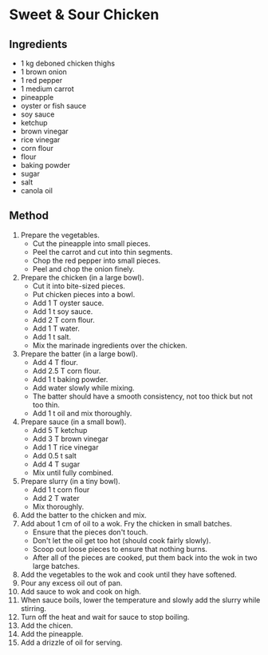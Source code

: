 # Sweet & Sour Chicken

<!-- Based on https://www.madewithlau.com/recipes/sweet-and-sour-chicken. -->

## Ingredients

- 1 kg deboned chicken thighs
- 1 brown onion
- 1 red pepper
- 1 medium carrot
- pineapple
- oyster or fish sauce
- soy sauce
- ketchup
- brown vinegar
- rice vinegar
- corn flour
- flour
- baking powder
- sugar
- salt
- canola oil


## Method

1. Prepare the vegetables.
    - Cut the pineapple into small pieces.
    - Peel the carrot and cut into thin segments.
    - Chop the red pepper into small pieces.
    - Peel and chop the onion finely.
2. Prepare the chicken (in a large bowl).
    - Cut it into bite-sized pieces.
    - Put chicken pieces into a bowl.
    - Add 1 T oyster sauce.
    - Add 1 t soy sauce.
    - Add 2 T corn flour.
    - Add 1 T water.
    - Add 1 t salt.
    - Mix the marinade ingredients over the chicken.
3. Prepare the batter (in a large bowl).
    - Add 4 T flour.
    - Add 2.5 T corn flour.
    - Add 1 t baking powder.
    - Add water slowly while mixing.
    - The batter should have a smooth consistency, not too thick but not too thin.
    - Add 1 t oil and mix thoroughly.
4. Prepare sauce (in a small bowl).
    - Add 5 T ketchup
    - Add 3 T brown vinegar
    - Add 1 T rice vinegar
    - Add 0.5 t salt
    - Add 4 T sugar
    - Mix until fully combined.
5. Prepare slurry (in a tiny bowl).
    - Add 1 t corn flour
    - Add 2 T water
    - Mix thoroughly.
6. Add the batter to the chicken and mix.
7. Add about 1 cm of oil to a wok. Fry the chicken in small batches.
    - Ensure that the pieces don't touch.
    - Don't let the oil get too hot (should cook fairly slowly).
    - Scoop out loose pieces to ensure that nothing burns.
    - After all of the pieces are cooked, put them back into the wok in two large batches.
8. Add the vegetables to the wok and cook until they have softened.
9. Pour any excess oil out of pan.
10. Add sauce to wok and cook on high.
11. When sauce boils, lower the temperature and slowly add the slurry while stirring.
12. Turn off the heat and wait for sauce to stop boiling.
13. Add the chicen.
14. Add the pineapple.
15. Add a drizzle of oil for serving.
